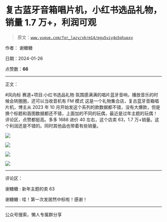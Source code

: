 # 复古蓝牙音箱唱片机，小红书选品礼物，销量 1.7 万+，利润可观

> 原文：[`www.yuque.com/for_lazy/xkrm14/egu5viy4o5phupxy`](https://www.yuque.com/for_lazy/xkrm14/egu5viy4o5phupxy)

作者： 谢糖糖

日期：2024-01-26

点赞数：**66**

* * *

正文：

#风向标 赛道+项目:小红书选品礼物 氛围感满满的唱片蓝牙音响，播放音乐的时候会转圈圈，还可以当收音机有 FM 模式
这是一个礼物集合店，复古蓝牙音箱唱片机，博主从 2023 年 10 月开始发这个系列的款数据都不错，没有大爆款，但是换个标题和首图数据都还不错，上面加的不同的玩偶，最近是过年主题的玩偶！
评论区，点赞都挺高。多多 1688 进价 40 左右，这个店卖 63，1.7 万+销量。这个利润还是不错的。同时其他品也带着有些销量。

![](img/86b7c472e431d52de64cd8b2722696a3.png)

![](img/5c22d3fed01c7581b063e2063bd0de0c.png)

![](img/c6c5d0b45bda0b12bac90cdc58e32d0d.png)

![](img/f7cb9a09903fec65e31f5ae2eb5df12e.png)

* * *

评论区：

谢糖糖 : 新年主题的卖 63

谢糖糖 : 哇！第一次发居然中标啦！感谢！

* * *

公众号搜索，懒人专属群分享